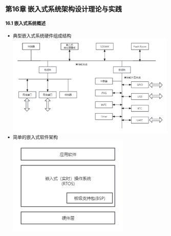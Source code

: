 ## 第16章 嵌入式系统架构设计理论与实践
#### 16.1 嵌入式系统概述
- 典型嵌入式系统硬件组成结构
![EmbeddedSystem](EmbeddedSystem.png)
- 简单的嵌入式软件架构
![EmbeddedSoftware](EmbeddedSoftware.png)